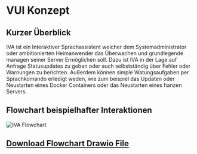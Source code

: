 # VUI Konzept

## Kurzer Überblick
IVA ist ein Interaktiver Sprachassistent welcher dem Systemadministrator oder ambitionierten Heimanwender das Überwachen und grundlegende managen seiner Server Ermöglichen soll. Dazu ist IVA in der Lage auf Anfrage Statusupdates zu geben oder auch selbstständig über Fehler oder Warnungen zu berichten. Außerdem können simple Watungsaufgaben per Sprachkomando erledigt weden, wie zum beispiel das Updaten oder Neustarten eines Docker Containers oder das Neustarten eines hanzen Servers.

## Flowchart beispielhafter Interaktionen
![IVA Flowchart](/media/flowchart.png)

## [Download Flowchart Drawio File](/media/flowchart.drawio)